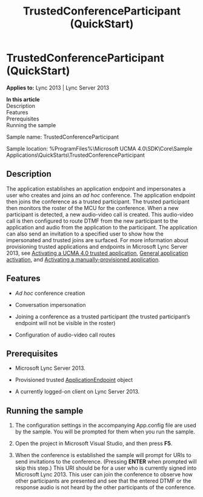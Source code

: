 ﻿---
title: TrustedConferenceParticipant (QuickStart)
TOCTitle: TrustedConferenceParticipant (QuickStart)
ms:assetid: 66642dc8-9204-4bc6-a69a-95e4380704f3
ms:mtpsurl: https://msdn.microsoft.com/en-us/library/Dn454831(v=office.15)
ms:contentKeyID: 57103762
ms.date: 07/25/2014
mtps_version: v=office.15
---

# TrustedConferenceParticipant (QuickStart)


**Applies to:** Lync 2013 | Lync Server 2013

**In this article**  
Description  
Features  
Prerequisites  
Running the sample  

Sample name: TrustedConferenceParticipant

Sample location: %ProgramFiles%\\Microsoft UCMA 4.0\\SDK\\Core\\Sample Applications\\QuickStarts\\TrustedConferenceParticipant

## Description

The application establishes an application endpoint and impersonates a user who creates and joins an *ad hoc* conference. The application endpoint then joins the conference as a trusted participant. The trusted participant then monitors the roster of the MCU for the conference. When a new participant is detected, a new audio-video call is created. This audio-video call is then configured to route DTMF from the new participant to the application and audio from the application to the participant. The application can also send an invitation to a specified user to show how the impersonated and trusted joins are surfaced. For more information about provisioning trusted applications and endpoints in Microsoft Lync Server 2013, see [Activating a UCMA 4.0 trusted application](activating-a-ucma-4-0-trusted-application.md), [General application activation](general-application-activation.md), and [Activating a manually-provisioned application](activating-a-manually-provisioned-application.md).

## Features

  - *Ad hoc* conference creation

  - Conversation impersonation

  - Joining a conference as a trusted participant (the trusted participant’s endpoint will not be visible in the roster)

  - Configuration of audio-video call routes

## Prerequisites

  - Microsoft Lync Server 2013.

  - Provisioned trusted [ApplicationEndpoint](https://msdn.microsoft.com/en-us/library/hh384825\(v=office.15\)) object

  - A currently logged-on client on Lync Server 2013.

## Running the sample

1.  The configuration settings in the accompanying App.config file are used by the sample. You will be prompted for them when you run the sample.

2.  Open the project in Microsoft Visual Studio, and then press **F5**.

3.  When the conference is established the sample will prompt for URIs to send invitations to the conference. (Pressing **ENTER** when prompted will skip this step.) This URI should be for a user who is currently signed into Microsoft Lync 2013. This user can join the conference to observe how other participants are presented and see that the entered DTMF or the response audio is not heard by the other participants of the conference.

